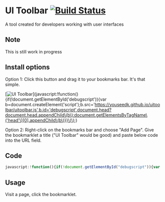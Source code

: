 # UI Toolbar [![Build Status](https://travis-ci.org/youseedk/uitoolbar.svg?branch=master)](https://travis-ci.org/youseedk/uitoolbar)
A tool created for developers working with user interfaces

## Note
This is still work in progress

## Install options

Option 1: Click this button and drag it to your bookmarks bar. It's that simple.

[![UI Toolbar](https://youseedk.github.io/uitoolbar/bookmarklet.png)](javascript:!function\(\){if\(!document.getElementById\('debugscript'\)\){var b=document.createElement\('script'\);b.src='https://youseedk.github.io/uitoolbar/uitoolbar.js',b.id='debugscript',document.head?document.head.appendChild\(b\):document.getElementsByTagName\('head'\)[0].appendChild\(b\)}}\(\);)


Option 2: Right-click on the bookmarks bar and choose "Add Page". Give the bookmarklet a title ("UI Toolbar" would be good) and paste below code into the URL field. 

## Code
```javascript
javascript:!function(){if(!document.getElementById("debugscript")){var b=document.createElement("script");b.src="https://youseedk.github.io/uitoolbar/uitoolbar.js",b.id="debugscript",document.head?document.head.appendChild(b):document.getElementsByTagName("head")[0].appendChild(b)}}();
```

## Usage
Visit a page, click the bookmarklet.

